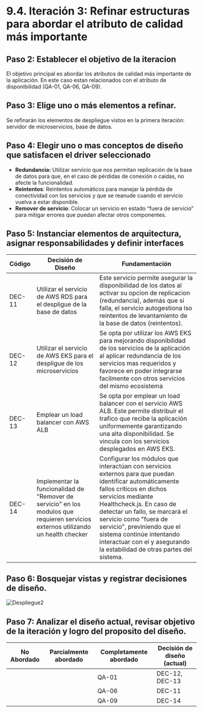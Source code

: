 # 9.4. Iteración 3: Refinar estructuras para abordar el atributo de calidad más importante

## Paso 2: Establecer el objetivo de la iteracion
El objetivo principal es abordar los atributos de calidad más importante de la aplicación. En este caso estan relacionados con el atributo de disponibilidad (QA-01, QA-06, QA-09).

## Paso 3: Elige uno o más elementos a refinar.
Se refinarán los elementos de despliegue vistos en la primera iteración: servidor de microservicios, base de datos.

## Paso 4: Elegir uno o mas conceptos de diseño que satisfacen el driver seleccionado
- **Redundancia:** Utilizar servicio que nos permitan replicación de la base de datos para que, en el caso de pérdidas de conexión o caidas, no afecte la funcionalidad.
- **Reintentos**: Reintentos automáticos para manejar la pérdida de conectividad con los servicios y que se reanude cuando el servicio vuelva a estar disponible.
- **Remover de servicio**: Colocar un servicio en estado “fuera de servicio” para
mitigar errores que puedan afectar otros componentes.

## Paso 5: Instanciar elementos de arquitectura, asignar responsabilidades y definir interfaces
| **Código** | **Decisión de Diseño** | **Fundamentación** |
|------------|------------------------|--------------------|
| DEC-11     | Utilizar el servicio de AWS RDS para el despligue de la base de datos | Este servicio  permite asegurar la disponibilidad de los datos al activar su opcion de replicacion (redundancia), además que si falla, el servicio autogestiona lso reintentos de levantamiento de la base de datos (reintentos). |
| DEC-12     | Utilizar el servicio de AWS EKS para el despligue de los microservicios | Se opta por utilizar los AWS EKS para mejorando  disponibilidad de los servicios de la aplicación al aplicar redundancia de los servicios mas requeridos y favorece en poder integrarse facilmente con otros servicios del mismo ecosistema |
| DEC-13    | Emplear un load balancer con AWS ALB | Se opta por emplear un load balancer con el servicio AWS ALB. Este permite distribuir el trafico que recibe la aplicación uniformemente garantizando una alta disponibilidad. Se vincula con los servicios desplegados en AWS EKS. |
| DEC-14     | Implementar la funcionalidad de "Remover de servicio" en los modulos que requieren servicios externos utilizando un health checker | Configurar los módulos que interactúan con servicios externos para que puedan identificar automáticamente fallos críticos en dichos servicios mediante Healthcheck.js. En caso de detectar un fallo, se marcará el servicio como "fuera de servicio", previniendo que el sistema continúe intentando interactuar con el y asegurando la estabilidad de otras partes del sistema. |

## Paso 6: Bosquejar vistas y registrar decisiones de diseño.
![Despliegue2](https://github.com/user-attachments/assets/4b8c3c46-0935-45cf-81cb-0ab703aa104f)


## Paso 7: Analizar el diseño actual, revisar objetivo de la iteración y logro del proposito del diseño.
| **No Abordado** | **Parcialmente abordado** | **Completamente abordado** | **Decisión de diseño (actual)** |
|-----------------|---------------------------|----------------------------|---------------------------------|
|                 |                           | QA-01                      | DEC-12, DEC-13                  |
|                 |                           | QA-06                      | DEC-11                          |
|                 |                           | QA-09                      | DEC-14                          |
